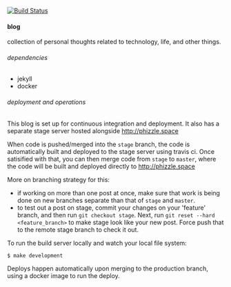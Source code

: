 [![Build Status](https://travis-ci.org/phouse512/blog.svg?branch=master)](https://travis-ci.org/phouse512/blog)

#### blog

collection of personal thoughts related to technology, life, and other things.

###### dependencies

- jekyll
- docker

###### deployment and operations

This blog is set up for continuous integration and deployment. It also has
a separate stage server hosted alongside http://phizzle.space 

When code is pushed/merged into the `stage` branch, the code is automatically
built and deployed to the stage server using travis ci. Once
satisified with that, you can then merge code from `stage` to `master`, where
the code will be built and deployed directly to http://phizzle.space 

More on branching strategy for this:
- if working on more than one post at once, make sure that work is being done
  on new branches separate than that of `stage` and `master`.
- to test out a post on stage, commit your changes on your 'feature' branch,
  and then run `git checkout stage`. Next, run `git reset --hard
  <feature_branch>` to make stage look like your new post. Force push that to
  the remote stage branch to check it out.

To run the build server locally and watch your local file system:

```
$ make development
```

Deploys happen automatically upon merging to the production branch, using
a docker image to run the deploy.

